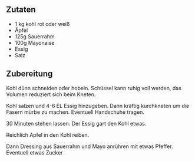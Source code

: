 ## Zutaten

* 1 kg kohl rot oder weiß
* Äpfel
* 125g Sauerrahm
* 100g Mayonaise
* Essig
* Salz

## Zubereitung

Kohl dünn schneiden oder hobeln. Schüssel kann ruhig voll werden, das Volumen reduziert sich beim Kneten.

Kohl salzen und 4-6 EL Essig hinzugeben. Dann kräftig kurchkneten um die Fasern mürbe zu machen. Eventuell Handschuhe tragen.

30 Minuten stehen lassen. Der Essig gart den Kohl etwas.

Reichlich Apfel in den Kohl reiben.

Dann Dressing aus Sauerrahm und Mayo anrühren mit etwas Pfeffer. Eventuell etwas Zucker
